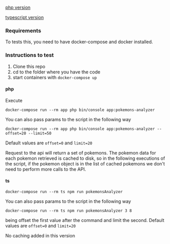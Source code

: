 [php version](./php)

[typescript version](./ts)

### Requirements
To tests this, you need to have docker-compose and docker installed.

### Instructions to test

1. Clone this repo
2. cd to the folder where you have the code
3. start containers with `docker-compose up`

#### php

Execute 
```shell
docker-compose run --rm app php bin/console app:pokemons-analyzer
```

You can also pass params to the script in the following way
```shell
docker-compose run --rm app php bin/console app:pokemons-analyzer --offset=20 --limit=50
```
Default values are `offset=0` and `limit=20`

Request to the api will return a set of pokemons. The pokemon data for each pokemon retrieved is
cached to disk, so in the following executions of the script, if the pokemon object is
in the list of cached pokemons we don't need to perform more calls to the API.


#### ts

```shell
docker-compose run --rm ts npm run pokemonsAnalyzer
```

You can also pass params to the script in the following way
```shell
docker-compose run --rm ts npm run pokemonsAnalyzer 3 8
```
being offset the first value after the command and limit the second. 
Default values are `offset=0` and `limit=20`

No caching added in this version 
